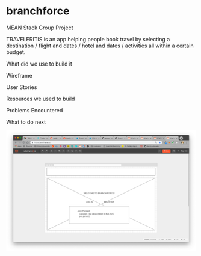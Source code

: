 # branchforce
MEAN Stack Group Project

TRAVELERITIS is an app helping people book travel by selecting a destination / flight and dates / hotel and dates / activities all within a certain budget.

What did we use to build it

Wireframe

User Stories

Resources we used to build

Problems Encountered

What to do next

![dog developer](public/images/wireframe/wireframe1.png)

